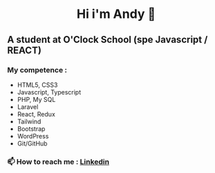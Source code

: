 
#  <div align="center"> Hi i'm Andy 👋 </div>


## **A student at O'Clock School (spe Javascript / REACT)**


### My competence :
- HTML5, CSS3
- Javascript, Typescript
- PHP, My SQL
- Laravel
- React, Redux
- Tailwind
- Bootstrap
- WordPress
- Git/GitHub    



### 📫 How to reach me : <a href="www.linkedin.com/in/andy-bevis">Linkedin</a>

<!-- ![Cover](https://github.com/Andy-Bevis/Andy-Bevis/blob/main/img/headband.jpg) -->
<!--
**Andy-Bevis/Andy-Bevis** is a ✨ _special_ ✨ repository because its `README.md` (this file) appears on your GitHub profile.

Here are some ideas to get you started:

- 🔭 I’m currently working on ...
- 🌱 I’m currently learning ...
- 👯 I’m looking to collaborate on ...
- 🤔 I’m looking for help with ...
- 💬 Ask me about ...
- 📫 How to reach me: ...
- 😄 Pronouns: ...
- ⚡ Fun fact: ...
-->
